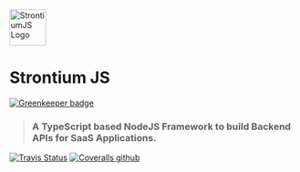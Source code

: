 <img alt="StrontiumJS Logo" src="https://raw.githubusercontent.com/StrontiumJS/Framework/master/assets/logos/Logo%402x.png" width="64">

# Strontium JS

[![Greenkeeper badge](https://badges.greenkeeper.io/StrontiumJS/Framework.svg)](https://greenkeeper.io/)

> ### A TypeScript based NodeJS Framework to build Backend APIs for SaaS Applications.

[![Travis Status](https://img.shields.io/travis/strontiumjs/framework.svg)]()
[![Coveralls github](https://img.shields.io/coveralls/github/strontium/framework.svg)]()
